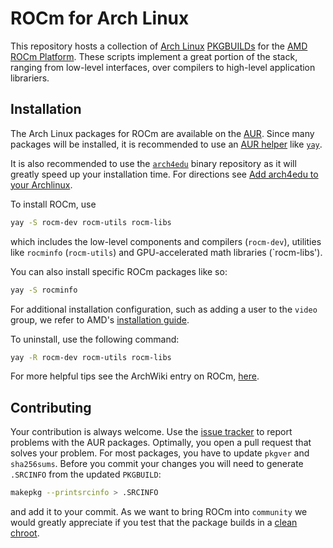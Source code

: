# ROCm for Arch Linux
This repository hosts a collection of [Arch Linux](https://www.archlinux.org/) [PKGBUILDs](https://wiki.archlinux.org/index.php/PKGBUILD) for the [AMD ROCm Platform](https://rocmdocs.amd.com/en/latest/).
These scripts implement a great portion of the stack, ranging from low-level interfaces, over compilers to high-level application librariers.

## Installation
The Arch Linux packages for ROCm are available on the [AUR](https://wiki.archlinux.org/index.php/Arch_User_Repository).
Since many packages will be installed, it is recommended to use an [AUR helper](https://wiki.archlinux.org/index.php/AUR_helpers)
like [`yay`](https://aur.archlinux.org/packages/yay/).

It is also recommended to use the [`arch4edu`](https://wiki.archlinux.org/index.php/Unofficial_user_repositories#arch4edu) binary repository as it will
greatly speed up your installation time.
For directions see [Add arch4edu to your Archlinux](https://github.com/arch4edu/arch4edu/wiki/Add-arch4edu-to-your-Archlinux).

To install ROCm, use
```bash
yay -S rocm-dev rocm-utils rocm-libs
```
which includes the low-level components and compilers (`rocm-dev`), utilities like `rocminfo` (`rocm-utils`) and GPU-accelerated math libraries (`rocm-libs').

You can also install specific ROCm packages like so:
```bash
yay -S rocminfo
```

For additional installation configuration, such as adding a user to the `video`
group, we refer to AMD's [installation guide](https://rocmdocs.amd.com/en/latest/Installation_Guide/Installation-Guide.html).

To uninstall, use the following command:
```bash
yay -R rocm-dev rocm-utils rocm-libs
```

For more helpful tips see the ArchWiki entry on ROCm, [here](https://wiki.archlinux.org/index.php/GPGPU#ROCm).

## Contributing
Your contribution is always welcome. Use the [issue tracker](https://github.com/rocm-arch/rocm-arch/issues) to report problems with the AUR packages.
Optimally, you open a pull request that solves your problem.
For most packages, you have to update `pkgver` and `sha256sums`. Before you commit your changes you will need to generate `.SRCINFO` from the updated `PKGBUILD`:
```bash
makepkg --printsrcinfo > .SRCINFO
```
and add it to your commit.
As we want to bring ROCm into `community` we would greatly appreciate if you test that the package builds in a [clean chroot](https://wiki.archlinux.org/index.php/DeveloperWiki:Building_in_a_clean_chroot).
